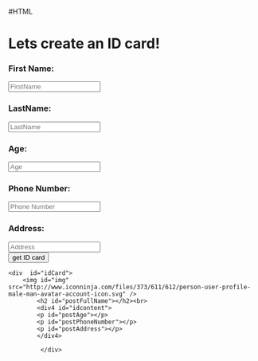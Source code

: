 #HTML 
<!DOCTYPE html>
<html>
<head>
  <meta charset="utf-8">
  <link href="https://fonts.googleapis.com/css?family=Encode+Sans+Expanded" rel="stylesheet">
  <link rel="stylesheet" type="text/css"  href="stylesheet.css">
</head>

<body>
   <h1> Lets create an ID card!</h1>

<h3>First Name:</h3>
 <input type="text" onfocus="this.value=''" id="FirstName" placeholder="FirstName"/><br>
 <h3>LastName:</h3>
    <input type="text" onfocus="this.value=''" id="LastName" placeholder="LastName"/><br>
    <h3>Age:</h3>
       <input type="number" onfocus="this.value=''" id="Age" placeholder="Age"/> <br>
       <h3>Phone Number:</h3>
         <input type="text" onfocus="this.value=''" id="PhoneNumber" placeholder="Phone Number"/><br>
         <h3>Address:</h3>
           <input type="Address" onfocus="this.value=''" id="Address" placeholder="Address"/><br>
    <button type="submit" onclick="IDcard()">get ID card</button>


    <div  id="idCard">
        <img id="img" src="http://www.iconninja.com/files/373/611/612/person-user-profile-male-man-avatar-account-icon.svg" />
            <h2 id="postFullName"></h2><br>
            <div4 id="idcontent">
            <p id="postAge"></p>
            <p id="postPhoneNumber"></p>
            <p id="postAddress"></p>
            </div4>

             </div>





  <script src="app.js"> </script>
</body>

</html>

